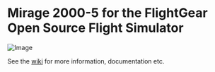 # Mirage 2000-5 for the FlightGear Open Source Flight Simulator

![Image](http://wiki.flightgear.org/images/e/e4/Mirage2000-5_one_seat_grey_livery.png)

See the [wiki](https://github.com/5H1N0B11/flightgear-mirage2000/wiki) for more information, documentation etc.
